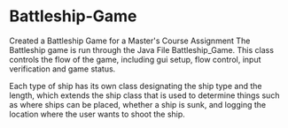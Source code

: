 # Battleship-Game
Created a Battleship Game for a Master's Course Assignment
The Battleship game is run through the Java File Battleship_Game. 
This class controls the flow of the game, including gui setup, flow control, input verification and game status.

Each type of ship has its own class designating the ship type and the length, which extends the ship class that is used to determine things such as where ships can be placed, whether a ship is sunk, and logging the location where the user wants to shoot the ship.
